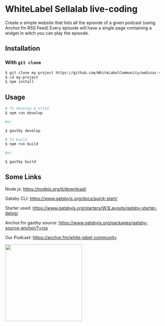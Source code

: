 # WhiteLabel Sellalab live-coding

Create a simple website that lists all the episode of a given podcast (using Anchor.fm RSS Feed)
Every episode will have a single page containing a widget in witch you can play the episode.


## Installation

### With `git clone`

```bash
$ git clone my-project https://github.com/WhiteLabelCommunity/webinar-sellalab-anchor-gatsby.git
$ cd my-project
$ npm install
```

## Usage
```bash
# To develop & write
$ npm run develop

#or

$ gastby develop

# To build
$ npm run build

#or

$ gastby build

```

## Some Links

Node.js: https://nodejs.org/it/download/

Gatsby CLI: https://www.gatsbyjs.org/docs/quick-start/

Starter used: https://www.gatsbyjs.org/starters/W3Layouts/gatsby-starter-delog/

Anchor.fm gastby source: https://www.gatsbyjs.org/packages/gatsby-source-anchor/?=rss

Our Podcast: https://anchor.fm/white-label-community

<a href="https://www.meetup.com/whitelabelcommunity/?_locale=it-IT">
<img src="https://geams-group.com/wp-content/uploads/bfi_thumb/JOIN-OUR-MEETUP-GROUP-CROPPED-o1oci661rfb6qilvtbek9md3nowm46j4it8knj8b2a.png" width="250">
</a>

